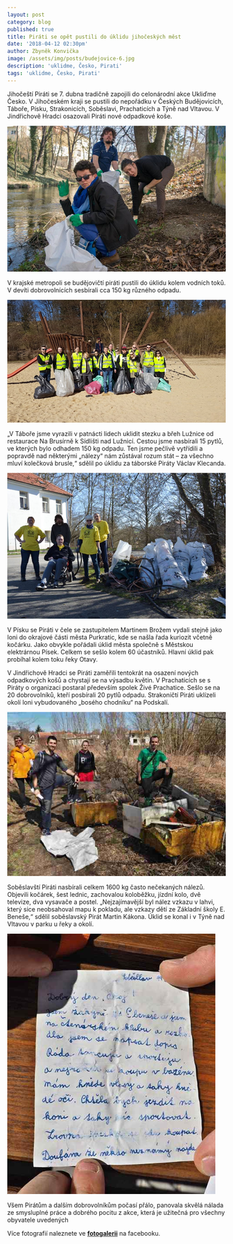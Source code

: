 ```yaml
---
layout: post
category: blog
published: true
title: Piráti se opět pustili do úklidu jihočeských měst
date: '2018-04-12 02:30pm'
author: Zbyněk Konvička
image: /assets/img/posts/budejovice-6.jpg
description: 'uklidme, Česko, Pirati'
tags: 'uklidme, Česko, Pirati'
---
```

Jihočeští Piráti se 7. dubna tradičně zapojili do celonárodní akce Ukliďme Česko. V Jihočeském kraji se pustili do nepořádku v Českých Budějovicích, Táboře, Písku, Strakonicích, Soběslavi, Prachaticích a Týně nad Vltavou. V Jindřichově Hradci osazovali Piráti nové odpadkové koše.

![](/assets/img/posts/budejovice-4.jpg)


V krajské metropoli se budějovičtí piráti pustili do úklidu kolem vodních toků. V devíti dobrovolnících sesbírali cca 150 kg různého odpadu. 

![](/assets/img/posts/tabor-4.jpg)

„V Táboře jsme vyrazili v patnácti lidech uklidit stezku a břeh Lužnice od restaurace Na Brusírně k Sídlišti nad Lužnicí. Cestou jsme nasbírali 15 pytlů, ve kterých bylo odhadem 150 kg odpadu. Ten jsme pečlivě vytřídili a popravdě nad některými „nálezy“ nám zůstával rozum stát – za všechno mluví kolečková brusle,“ sdělil po úklidu za táborské Piráty Václav Klecanda. 

![](/assets/img/posts/pisek-1.jpg)

V Písku se Piráti v čele se zastupitelem Martinem Brožem vydali stejně jako loni do okrajové části města Purkratic, kde se našla řada kuriozit včetně kočárku. Jako obvykle pořádali úklid města společně s Městskou elektrárnou Písek. Celkem se sešlo kolem 60 účastníků. Hlavní úklid pak probíhal kolem toku řeky Otavy. 


V Jindřichově Hradci se Piráti zaměřili tentokrát na osazení nových odpadkových košů a chystají se na výsadbu květin. V Prachaticích se s Piráty o organizaci postaral především spolek Živé Prachatice. Sešlo se na 20 dobrovolníků, kteří posbírali 20 pytlů odpadu. Strakoničtí Piráti uklízeli okolí loni vybudovaného „bosého chodníku“ na Podskalí. 

![](/assets/img/posts/sobeslav-11.jpg)

Soběslavští Piráti nasbírali celkem 1600 kg často nečekaných nálezů. Objevili kočárek, šest lednic, zachovalou koloběžku, jízdní kolo, dvě televize, dva vysavače a postel. „Nejzajímavější byl nález vzkazu v lahvi, který sice neobsahoval mapu k pokladu, ale vzkazy dětí ze Základní školy E. Beneše,“ sdělil soběslavský Pirát Martin Kákona. Úklid se konal i v Týně nad Vltavou v parku u řeky a okolí.



![](/assets/img/posts/sobeslav-13.jpg)

Všem Pirátům a dalším dobrovolníkům počasí přálo, panovala skvělá nálada ze smysluplné práce a dobrého pocitu z akce, která je užitečná pro všechny obyvatele uvedených 

Více fotografií naleznete ve [**fotogalerii**](https://www.facebook.com/pg/pirati.jck/photos/?tab=album&album_id=10156241498392114) na facebooku.
